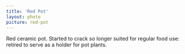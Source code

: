 ```yaml
---
title: 'Red Pot'
layout: photo
picture: red-pot
---
```

Red ceramic pot.  Started to crack so longer suited for regular food use: retired to serve as a holder for pot plants.
